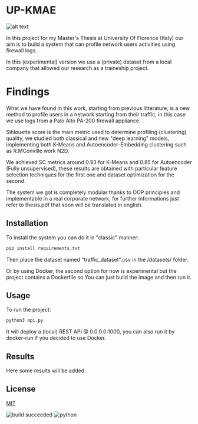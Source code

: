 # UP-KMAE
![alt text](https://i.ibb.co/20r6Ljm/UP-Kmae-Logo-small-3.png)

In this project for my Master's Thesis at University Of Florence (Italy) our aim is to build a system that can profile network users activities using firewall logs.

In this (experimental) version we use a (private) dataset from a local company that allowed our research as a traineship project.

# Findings
What we have found in this work, starting from previous litterature, is a new method to profile users in a network starting from their traffic, in this case we 
use logs from a Palo Alto PA-200 firewall appliance.

Sihlouette score is the main metric used to determine profiling (clustering) quality, we studied both classical and new "deep learning" models, implementing
both K-Means and Autoencoder-Embedding clustering such as R.MConville work N2D.

We achieved SC metrics around 0.93 for K-Means and 0.85 for Autoencoder (Fully unsupervised), these results are obtained with particular feature selection
techniques for the first one and dataset optimization for the second.

The system we got is completely modular thanks to OOP principles and implementable in a real corporate network, for further informations just refer to 
thesis.pdf that soon will be translated in english.

## Installation
To install the system you can do it in "classic" manner: 

```bash
pip install requirements.txt
```
Then place the dataset named "traffic_dataset".csv in the /datasets/ folder.

Or by using Docker, the second option for now is experimental but the project contains a Dockerfile so You can just build the image and then run it.


## Usage

To run the project:

```bash
python3 api.py
```
It will deploy a (local) REST API @ 0.0.0.0:1000, you can also run it by docker-run if you decided to use Docker.


## Results
Here some results will be added


## License
[MIT](https://choosealicense.com/licenses/mit/)

![build succeeded](https://img.shields.io/badge/build-succeeded-brightgreen.svg)
![python](https://img.shields.io/pypi/pyversions/django-split-settings.svg)
